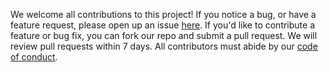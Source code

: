We welcome all contributions to this project!
If you notice a bug, or have a feature request,
please open up an issue [here](https://github.com/UBC-DSCI/dsci-310-group-02/issues).
If you'd like to contribute a feature or bug fix,
you can fork our repo and submit a pull request.
We will review pull requests within 7 days.
All contributors must abide by our [code of conduct](CODE_OF_CONDUCT.md).
